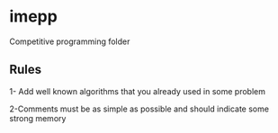 # imepp
Competitive programming folder

## Rules

1- Add well known algorithms that you already used in some problem

2-Comments must be as simple as possible and should indicate some strong memory
